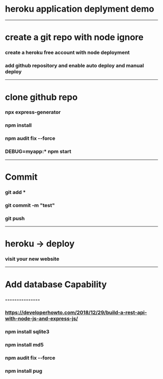 # heroku application deplyment demo

----
# create a git repo with node ignore 
### create a heroku free account with node deployment
### add github repository and enable auto deploy and manual deploy

-----------
# clone github repo
### npx express-generator
### npm install
### npm audit fix --force
### DEBUG=myapp:* npm start

-------------
# Commit
### git add *
### git commit -m "test"
### git push
----------

# heroku -> deploy
### visit your new website
---------------

# Add database Capability


### ---------------
### https://developerhowto.com/2018/12/29/build-a-rest-api-with-node-js-and-express-js/

### npm install sqlite3
### npm install md5
### npm audit fix --force
### npm install pug
